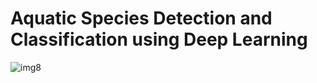 # Aquatic Species Detection and Classification using Deep Learning
![img8](https://user-images.githubusercontent.com/57295897/183279711-b58a845a-f245-41aa-9c34-fe634100cac4.png)
